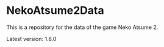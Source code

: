 # NekoAtsume2Data

This is a repository for the data of the game Neko Atsume 2.

Latest version: 1.8.0
